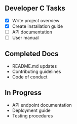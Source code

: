 ## Developer C Tasks
- [x] Write project overview
- [x] Create installation guide
- [ ] API documentation
- [ ] User manual
## Completed Docs
- README.md updates
- Contributing guidelines
- Code of conduct
## In Progress
- API endpoint documentation
- Deployment guide
- Testing procedures